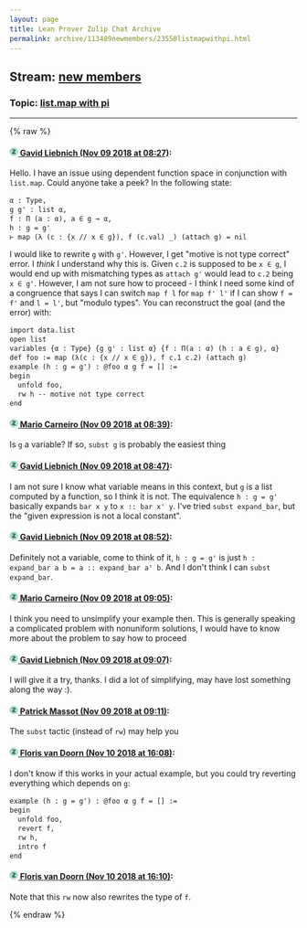 ```yaml
---
layout: page
title: Lean Prover Zulip Chat Archive 
permalink: archive/113489newmembers/23550listmapwithpi.html
---
```


## Stream: [new members](index.html)
### Topic: [list.map with pi](23550listmapwithpi.html)

---


{% raw %}
#### [![Click to go to Zulip](../../assets/img/zulip2.png) Gavid Liebnich (Nov 09 2018 at 08:27)](https://leanprover.zulipchat.com/#narrow/stream/113489-new%20members/topic/list.map%20with%20pi/near/147355746):
Hello. I have an issue using dependent function space in conjunction with `list.map`. Could anyone take a peek?
In the following state:
```lean
α : Type,
g g' : list α,
f : Π (a : α), a ∈ g → α,
h : g = g'
⊢ map (λ (c : {x // x ∈ g}), f (c.val) _) (attach g) = nil
```
I would like to rewrite `g` with `g'`. However, I get "motive is not type correct" error.
I *think* I understand why this is. Given `c.2` is supposed to be `x ∈ g`, I would end up with mismatching types as `attach g'` would lead to `c.2` being `x ∈ g'`.
However, I am not sure how to proceed - I think I need some kind of a congruence that says I can switch `map f l` for `map f' l'` if I can show `f = f'` and `l = l'`, but "modulo types".
You can reconstruct the goal (and the error) with:
```lean
import data.list
open list
variables {α : Type} {g g' : list α} {f : Π(a : α) (h : a ∈ g), α}
def foo := map (λ(c : {x // x ∈ g}), f c.1 c.2) (attach g)
example (h : g = g') : @foo α g f = [] :=
begin
  unfold foo,
  rw h -- motive not type correct
end
```

#### [![Click to go to Zulip](../../assets/img/zulip2.png) Mario Carneiro (Nov 09 2018 at 08:39)](https://leanprover.zulipchat.com/#narrow/stream/113489-new%20members/topic/list.map%20with%20pi/near/147356172):
Is `g` a variable? If so, `subst g` is probably the easiest thing

#### [![Click to go to Zulip](../../assets/img/zulip2.png) Gavid Liebnich (Nov 09 2018 at 08:47)](https://leanprover.zulipchat.com/#narrow/stream/113489-new%20members/topic/list.map%20with%20pi/near/147356421):
I am not sure I know what variable means in this context, but `g` is a list computed by a function, so I think it is not. The equivalence `h : g = g'` basically expands `bar x y` to `x :: bar x' y`. I've tried `subst expand_bar`, but the "given expression is not a local constant".

#### [![Click to go to Zulip](../../assets/img/zulip2.png) Gavid Liebnich (Nov 09 2018 at 08:52)](https://leanprover.zulipchat.com/#narrow/stream/113489-new%20members/topic/list.map%20with%20pi/near/147356591):
Definitely not a variable, come to think of it, `h : g = g'` is just `h : expand_bar a b = a :: expand_bar a' b`. And I don't think I can `subst expand_bar`.

#### [![Click to go to Zulip](../../assets/img/zulip2.png) Mario Carneiro (Nov 09 2018 at 09:05)](https://leanprover.zulipchat.com/#narrow/stream/113489-new%20members/topic/list.map%20with%20pi/near/147357025):
I think you need to unsimplify your example then. This is generally speaking a complicated problem with nonuniform solutions, I would have to know more about the problem to say how to proceed

#### [![Click to go to Zulip](../../assets/img/zulip2.png) Gavid Liebnich (Nov 09 2018 at 09:07)](https://leanprover.zulipchat.com/#narrow/stream/113489-new%20members/topic/list.map%20with%20pi/near/147357098):
I will give it a try, thanks. I did a lot of simplifying, may have lost something along the way :).

#### [![Click to go to Zulip](../../assets/img/zulip2.png) Patrick Massot (Nov 09 2018 at 09:11)](https://leanprover.zulipchat.com/#narrow/stream/113489-new%20members/topic/list.map%20with%20pi/near/147357269):
The `subst` tactic (instead of `rw`) may help you

#### [![Click to go to Zulip](../../assets/img/zulip2.png) Floris van Doorn (Nov 10 2018 at 16:08)](https://leanprover.zulipchat.com/#narrow/stream/113489-new%20members/topic/list.map%20with%20pi/near/147436293):
I don't know if this works in your actual example, but you could try reverting everything which depends on `g`:
```
example (h : g = g') : @foo α g f = [] :=
begin
  unfold foo,
  revert f,
  rw h,
  intro f
end
```

#### [![Click to go to Zulip](../../assets/img/zulip2.png) Floris van Doorn (Nov 10 2018 at 16:10)](https://leanprover.zulipchat.com/#narrow/stream/113489-new%20members/topic/list.map%20with%20pi/near/147436358):
Note that this `rw` now also rewrites the type of `f`.


{% endraw %}
